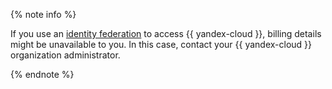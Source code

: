 {% note info %}

If you use an [identity federation](../../organization/concepts/add-federation.md) to access {{ yandex-cloud }}, billing details might be unavailable to you. In this case, contact your {{ yandex-cloud }} organization administrator.

{% endnote %}